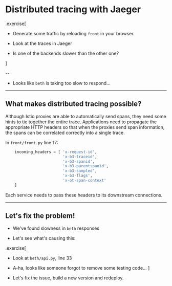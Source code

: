 # Distributed tracing with Jaeger
.exercise[

- Generate some traffic by reloading `front` in your browser.

- Look at the traces in Jaeger

- Is one of the backends slower than the other one?

]

--

- Looks like `beth` is taking too slow to respond...

---

## What makes distributed tracing possible?

Although Istio proxies are able to automatically send spans, they need some hints to tie together the entire trace. Applications need to propagate the appropriate HTTP headers so that when the proxies send span information, the spans can be correlated correctly into a single trace.

In `front/front.py` line 17:

```python
    incoming_headers = [ 'x-request-id',
                         'x-b3-traceid',
                         'x-b3-spanid',
                         'x-b3-parentspanid',
                         'x-b3-sampled',
                         'x-b3-flags',
                         'x-ot-span-context'
    ]
```

Each service needs to pass these headers to its downstream connections.

---

## Let's fix the problem!

- We've found slowness in `beth` responses

- Let's see what's causing this:

.exercise[
- Look at `beth/api.py`, line 33

- A-ha, looks like someone forgot to remove some testing code...
]

- Let's fix the issue, build a new version and redeploy.